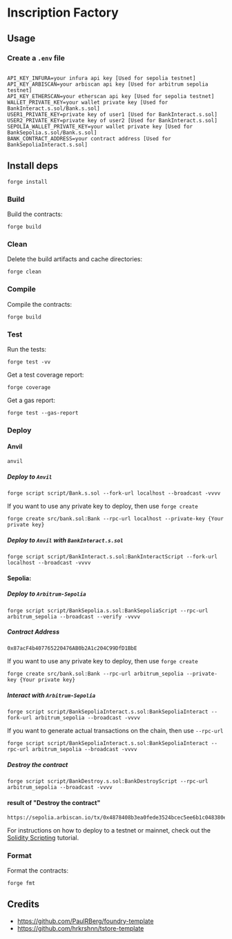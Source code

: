 # Inscription Factory

## Usage


### Create a ``.env`` file
```

API_KEY_INFURA=your infura api key [Used for sepolia testnet]
API_KEY_ARBISCAN=your arbiscan api key [Used for arbitrum sepolia testnet]
API_KEY_ETHERSCAN=your etherscan api key [Used for sepolia testnet]
WALLET_PRIVATE_KEY=your wallet private key [Used for BankInteract.s.sol/Bank.s.sol]
USER1_PRIVATE_KEY=private key of user1 [Used for BankInteract.s.sol]
USER2_PRIVATE_KEY=private key of user2 [Used for BankInteract.s.sol]
SEPOLIA_WALLET_PRIVATE_KEY=your wallet private key [Used for BankSepolia.s.sol/Bank.s.sol]
BANK_CONTRACT_ADDRESS=your contract address [Used for BankSepoliaInteract.s.sol]
```

## Install deps
```
forge install
```

### Build

Build the contracts:

```
forge build
```

### Clean

Delete the build artifacts and cache directories:

```
forge clean
```

### Compile

Compile the contracts:

```
forge build
```

### Test

Run the tests:

```
forge test -vv
```

Get a test coverage report:

```
forge coverage
```

Get a gas report:

```
forge test --gas-report
```


### Deploy

#### Anvil
```
anvil
```

##### Deploy to ``Anvil``
```
forge script script/Bank.s.sol --fork-url localhost --broadcast -vvvv
```

If you want to use any private key to deploy, then use ``forge create``
```
forge create src/bank.sol:Bank --rpc-url localhost --private-key {Your private key}
```

##### Deploy to ``Anvil`` with ``BankInteract.s.sol``
```
forge script script/BankInteract.s.sol:BankInteractScript --fork-url localhost --broadcast -vvvv
```

#### Sepolia:

##### Deploy to ``Arbitrum-Sepolia``
```
forge script script/BankSepolia.s.sol:BankSepoliaScript --rpc-url arbitrum_sepolia --broadcast --verify -vvvv
```

##### Contract Address
```
0x87acF4b407765220476AB0b2A1c204C99DfD1BbE
```

If you want to use any private key to deploy, then use ``forge create``
```
forge create src/bank.sol:Bank --rpc-url arbitrum_sepolia --private-key {Your private key}
```

##### Interact with ``Arbitrum-Sepolia``
```
forge script script/BankSepoliaInteract.s.sol:BankSepoliaInteract --fork-url arbitrum_sepolia --broadcast -vvvv
```

If you want to generate actual transactions on the chain, then use ``--rpc-url``
```
forge script script/BankSepoliaInteract.s.sol:BankSepoliaInteract --rpc-url arbitrum_sepolia --broadcast -vvvv
```

##### Destroy the contract
```
forge script script/BankDestroy.s.sol:BankDestroyScript --rpc-url arbitrum_sepolia --broadcast -vvvv
```

#### result of "Destroy the contract"
```
https://sepolia.arbiscan.io/tx/0x4878408b3ea0fede3524bcec5ee6b1c048380e2fa5784f0ba20652b6840aba5c
```


For instructions on how to deploy to a testnet or mainnet, check out the
[Solidity Scripting](https://book.getfoundry.sh/tutorials/solidity-scripting.html) tutorial.

### Format

Format the contracts:

```
forge fmt
```

## Credits
- https://github.com/PaulRBerg/foundry-template
- https://github.com/hrkrshnn/tstore-template
